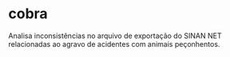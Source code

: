 # cobra
Analisa inconsistências no arquivo de exportação do SINAN NET relacionadas ao agravo de acidentes com animais peçonhentos.

